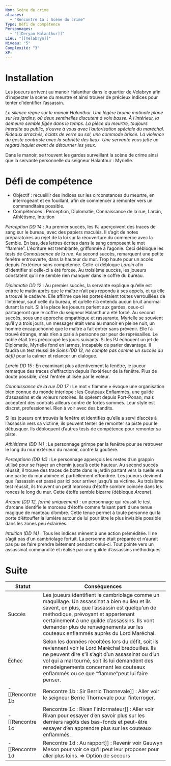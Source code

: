 ```yaml
---
Nom: Scène de crime
aliases:
  - "Rencontre 1a : Scène du crime"
Type: Défi de compétence
Personnages:
  - "[[Deryan Halanthur]]"
Lieu: "[[Velabryn]]"
Niveau: "5"
Complexité: "3"
XP:
---
```

# Installation

Les joueurs arrivent au manoir Halanthur dans le quartier de Velabryn afin d’inspecter la scène du meurtre et ainsi trouver de précieux indices pour tenter d’identifier l’assassin.

*Le silence règne sur le manoir Halanthur. Une légère brume matinale plane sur les jardins, où deux sentinelles discutent à voix basse.*
*À l’intérieur, la demeure semble figée dans le temps. La pièce du meurtre, toujours interdite au public, s’ouvre à vous avec l’autorisation spéciale du maréchal. Rideaux arrachés, éclats de verre au sol, une commode brisée. La violence du geste contraste avec la sobriété des lieux.*
*Une servante vous jette un regard inquiet avant de détourner les yeux.*

Dans le manoir, se trouvent les gardes surveillant la scène de crime ainsi que la servante personnelle du seigneur Halanthur : Myrielle.

# Défi de compétence

- Objectif : recueillir des indices sur les circonstances du meurtre, en interrogeant et en fouillant, afin de commencer à remonter vers un commanditaire possible.
- Compétences : Perception, Diplomatie, Connaissance de la rue, Larcin, Athlétisme, Intuition

_Perception DD 14_ : Au premier succès, les PJ aperçoivent des traces de sang sur le bureau, avec des papiers maculés. Il s’agit de notes préparatoires au rejet de la loi sur la réouverture du commerce avec la Sembie. En bas, des lettres écrites dans le sang composent le mot “flamme”. L’écriture est tremblante, griffonnée à l’agonie. Ceci débloque les tests de _Connaissance de la rue_. Au second succès, remarquent une petite fenêtre entrouverte, dans la hauteur du mur. Trop haute pour un accès depuis l’extérieur sans compétence. Celle-ci débloque _Larcin_ afin d’identifier si celle-ci a été forcée. Au troisième succès, les joueurs constatent qu’il ne semble rien manquer dans le coffre du bureau.

_Diplomatie DD 12_ : Au premier succès, la servante explique qu’elle est entrée le matin après que le maître n’ait pas répondu à ses appels, et qu’elle a trouvé le cadavre. Elle affirme que les portes étaient toutes verrouillées de l’intérieur, sauf celle du bureau, et qu’elle n’a entendu aucun bruit anormal durant la nuit. Si à la place les joueurs parlent aux gardes, ceux-ci partageront que le coffre du seigneur Halanthur a été forcé. Au second succès, sous une approche empathique et rassurante, Myrielle se souvient qu’il y a trois jours, un messager était venu au manoir en pleine nuit, un homme encapuchonné que le maître a fait entrer sans prévenir. Elle l’a trouvé étrange, mais n’en a parlé à personne par peur de représailles. Le noble était très préoccupé les jours suivants. Si les PJ échouent un jet de Diplomatie, Myrielle fond en larmes, incapable de parler davantage. Il faudra un test réussi de _Soins (DD 12, ne compte pas comme un succès au défi)_ pour la calmer et relancer un dialogue.

_Larcin DD 15_ : En examinant plus attentivement la fenêtre, le joueur remarque des traces d’effraction depuis l’extérieur de la fenêtre. Plus de doute possible, c’est l’entrée utilisée par le voleur.

_Connaissance de la rue DD 17_ : Le mot « flamme » évoque une organisation bien connue du monde interlope : les Couteaux Enflammés, une guilde d’assassins et de voleurs notoires. Ils opèrent depuis Port-Ponan, mais acceptent des contrats ailleurs contre de fortes sommes. Leur style est discret, professionnel. Rien à voir avec des bandits.

Si les joueurs ont trouvés la fenêtre et identifiés qu’elle a servi d’accès à l’assassin vers sa victime, ils peuvent tenter de remonter sa piste pour le débusquer. Ils débloquent d’autres tests de compétence pour remonter sa piste.

_Athlétisme (DD 14)_ : Le personnage grimpe par la fenêtre pour se retrouver le long du mur extérieur du manoir, contre la goutière.

_Perceptionn (DD 14)_ : Le personnage apperçois les restes d’un grappin utilisé pour se frayer un chemin jusqu’à cette hauteur. Au second succès réussit, il trouve des traces de botte dans le jardin partant vers la ruelle vua une partie du mur abîmée et partiellement effondrée. Les joueurs devinent que l’assassin est passé par ici pour arriver jusqu’à sa victime. Au troisième test réussit, ils trouvent un petit morceau d’étoffe sombre coincée dans les ronces le long du mur. Cette étoffe semble bizarre (débloque _Arcane_).

_Arcane (DD 12, formé uniquement)_ : un personnage qui réussit le test d’arcane identifie le morceau d’étoffe comme faisant parti d’une tenue magique de manteau d’ombre. Cette tenue permet à toute personne qui la porte d’éttouffer la lumière autour de lui pour être le plus invisible possible dans les zones peu éclairées.

_Intuition (DD 14)_ : Tous les indices mènent à une action préméditée. Il ne s’agit pas d’un cambriolage fortuit. La personne était préparée et n’aurait pas pu se faire prendre bêtement pendant celui-ci. Tout pointe vers un assassinat commandité et réalisé par une guilde d’assassins méthodiques.

# Suite

| Statut | Conséquences                                                                                                                                                                                                                                                                                                              |
| ------ | ------------------------------------------------------------------------------------------------------------------------------------------------------------------------------------------------------------------------------------------------------------------------------------------------------------------------- |
| Succès | Les joueurs identifient le cambriolage comme un maquillage. Un assassinat a bien eu lieu et ils savent, en plus, que l’assassin est quelqu’un de méthodique, prévoyant et appartenant certainement à une guilde d’assassins. Ils vont demander plus de renseignements sur les couteaux enflammés auprès du Lord Maréchal. |
| Échec  | Selon les données récoltées lors du défit, soit ils reviennent voir le Lord Maréchal bredouilles. Ils ne peuvent dire s’il s’agit d’un assassinat ou d’un vol qui a mal tourné, soit ils lui demandent des rensdeignements concernant les couteaux enflammés ou ce que “flamme”peut lui faire penser.                     |
- [[Rencontre 1b|Rencontre 1b : Sir Berric Thornevale]] : Aller voir le seigneur Berric Thornevale pour l’interroger.
- [[Rencontre 1c|Rencontre 1c : Rivan l'informateur]] : Aller voir Rivan pour essayer d’en savoir plus sur les derniers ragôts des bas-fonds et peut-être essayer d’en apprendre plus sur les couteaux enflammés.
- [[Rencontre 1d|Rencontre 1d : Au rapport]] : Revenir voir Gauwyn Meson pour voir ce qu’il peut leur proposer pour aller plus loins. => Option de secours